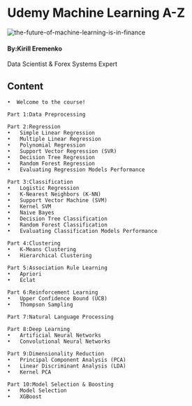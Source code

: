 # Udemy Machine Learning A-Z

![the-future-of-machine-learning-is-in-finance](https://user-images.githubusercontent.com/29937202/42225404-25ff61e8-7efa-11e8-849e-046c410c801b.jpg)

#### By:Kirill Eremenko
 Data Scientist & Forex Systems Expert
 
 ## Content
 ~~~
 •	Welcome to the course!
 
 Part 1:Data Preprocessing
 
 Part 2:Regression 
•	Simple Linear Regression
•	Multiple Linear Regression
•	Polynomial Regression
•	Support Vector Regression (SVR)
•	Decision Tree Regression
•	Random Forest Regression
•	Evaluating Regression Models Performance

Part 3:Classification
•	Logistic Regression
•	K-Nearest Neighbors (K-NN)
•	Support Vector Machine (SVM)
•	Kernel SVM
•	Naive Bayes
•	Decision Tree Classification
•	Random Forest Classification
•	Evaluating Classification Models Performance

Part 4:Clustering
•	K-Means Clustering
•	Hierarchical Clustering

Part 5:Association Rule Learning 
•	Apriori
•	Eclat

Part 6:Reinforcement Learning
•	Upper Confidence Bound (UCB)
•	Thompson Sampling

Part 7:Natural Language Processing

Part 8:Deep Learning 
•	Artificial Neural Networks
•	Convolutional Neural Networks

Part 9:Dimensionality Reduction 
•	Principal Component Analysis (PCA)
•	Linear Discriminant Analysis (LDA)
•	Kernel PCA

Part 10:Model Selection & Boosting 
•	Model Selection
•	XGBoost
